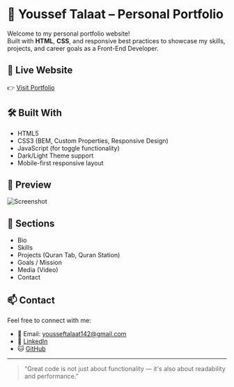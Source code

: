# 💼 Youssef Talaat – Personal Portfolio

Welcome to my personal portfolio website!  
Built with **HTML**, **CSS**, and responsive best practices to showcase my skills, projects, and career goals as a Front-End Developer.

## 🚀 Live Website

👉 [Visit Portfolio](https://yousseftalaat-collab.github.io/youssef-talaat-portfolio/) <!-- replace if hosted on GitHub Pages -->

## 🛠️ Built With

- HTML5
- CSS3 (BEM, Custom Properties, Responsive Design)
- JavaScript (for toggle functionality)
- Dark/Light Theme support
- Mobile-first responsive layout

## 📸 Preview

![Screenshot](./images/portfolio-preview.jpg) <!-- optional if you have one -->

## 📂 Sections

- Bio
- Skills
- Projects (Quran Tab, Quran Station)
- Goals / Mission
- Media (Video)
- Contact

## 📫 Contact

Feel free to connect with me:

- 📧 Email: yousseftalaat142@gmail.com  
- 🔗 [LinkedIn](https://www.linkedin.com/in/youssef-talaat-1aa2671b3/)  
- 🐱 [GitHub](https://github.com/Yousseftalaat-collab)

---

> “Great code is not just about functionality — it's also about readability and performance.”

